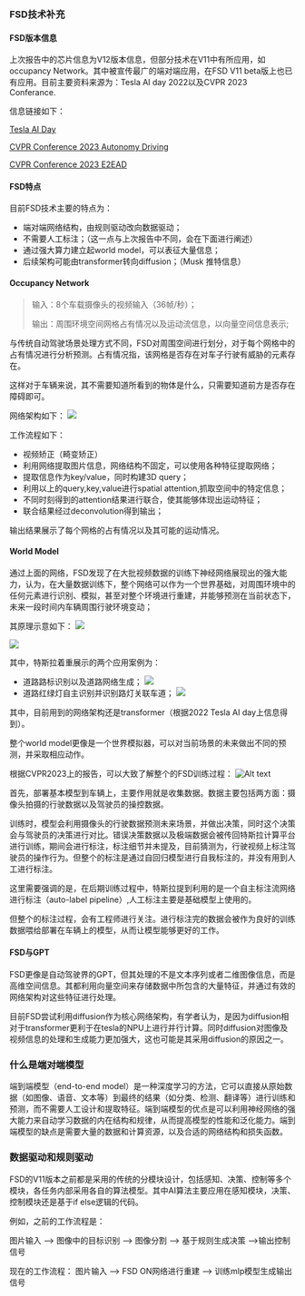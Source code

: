 ### FSD技术补充
#### FSD版本信息
上次报告中的芯片信息为V12版本信息，但部分技术在V11中有所应用，如occupancy Network。其中被宣传最广的端对端应用，在FSD V11 beta版上也已有应用。目前主要资料来源为：Tesla AI day 2022以及CVPR 2023 Conferance.

信息链接如下：

[Tesla AI Day](https://www.youtube.com/watch?v=ODSJsviD_SU&t=5s)

[CVPR Conference 2023 Autonomy Driving](https://www.youtube.com/watch?v=6x-Xb_uT7ts&t=20s)

[CVPR Conference 2023 E2EAD](https://www.youtube.com/watch?v=OKDRsVXv49A&t=1462s)

#### FSD特点
目前FSD技术主要的特点为：
- 端对端网络结构，由规则驱动改向数据驱动；
- 不需要人工标注；（这一点与上次报告中不同，会在下面进行阐述）
- 通过强大算力建立起world model，可以表征大量信息；
- 后续架构可能由transformer转向diffusion；（Musk 推特信息）

#### Occupancy Network
> 输入：8个车载摄像头的视频输入（36帧/秒）；
> 
> 输出：周围环境空间网格占有情况以及运动流信息，以向量空间信息表示;

与传统自动驾驶场景处理方式不同，FSD对周围空间进行划分，对于每个网格中的占有情况进行分析预测。占有情况指，该网格是否存在对车子行驶有威胁的元素存在。

这样对于车辆来说，其不需要知道所看到的物体是什么，只需要知道前方是否存在障碍即可。

网络架构如下：
![](ON.jpg)

工作流程如下：
- 视频矫正（畸变矫正）
- 利用网络提取图片信息，网络结构不固定，可以使用各种特征提取网络；
- 提取信息作为key/value，同时构建3D query；
- 利用以上的query,key,value进行spatial attention,抓取空间中的特定信息；
- 不同时刻得到的attention结果进行联合，使其能够体现出运动特征；
- 联合结果经过deconvolution得到输出；

输出结果展示了每个网格的占有情况以及其可能的运动情况。

#### World Model
通过上面的网络，FSD发现了在大批视频数据的训练下神经网络展现出的强大能力，认为，在大量数据训练下，整个网络可以作为一个世界基础，对周围环境中的任何元素进行识别、模拟，甚至对整个环境进行重建，并能够预测在当前状态下，未来一段时间内车辆周围行驶环境变动；

其原理示意如下：
![](wm.jpg)

![](wm2.jpg)

其中，特斯拉着重展示的两个应用案例为：
- 道路路标识别以及道路网络生成；
![](lane.jpg)
- 道路红绿灯自主识别并识别路灯关联车道；
![](trf.jpg)

其中，目前用到的网络架构还是transformer（根据2022 Tesla AI day上信息得到）。

整个world model更像是一个世界模拟器，可以对当前场景的未来做出不同的预测，并采取相应动作。

根据CVPR2023上的报告，可以大致了解整个的FSD训练过程：
![Alt text](image.png)

首先，部署基本模型到车辆上，主要作用就是收集数据。数据主要包括两方面：摄像头拍摄的行驶数据以及驾驶员的操控数据。

训练时，模型会利用摄像头的行驶数据预测未来场景，并做出决策，同时这个决策会与驾驶员的决策进行对比。错误决策数据以及极端数据会被传回特斯拉计算平台进行训练，期间会进行标注，标注细节并未提及，目前猜测为，行驶视频上标注驾驶员的操作行为。但整个的标注是通过自回归模型进行自我标注的，并没有用到人工进行标注。

这里需要强调的是，在后期训练过程中，特斯拉提到利用的是一个自主标注流网络进行标注（auto-label pipeline）,人工标注主要是基础模型上使用的。

但整个的标注过程，会有工程师进行关注。进行标注完的数据会被作为良好的训练数据喂给部署在车辆上的模型，从而让模型能够更好的工作。

#### FSD与GPT
FSD更像是自动驾驶界的GPT，但其处理的不是文本序列或者二维图像信息，而是高维空间信息。其都利用向量空间来存储数据中所包含的大量特征，并通过有效的网络架构对这些特征进行处理。

目前FSD尝试利用diffusion作为核心网络架构，有学者认为，是因为diffusion相对于transformer更利于在tesla的NPU上进行并行计算。同时diffusion对图像及视频信息的处理和生成能力更加强大，这也可能是其采用diffusion的原因之一。


### 什么是端对端模型
端到端模型（end-to-end model）是一种深度学习的方法，它可以直接从原始数据（如图像、语音、文本等）到最终的结果（如分类、检测、翻译等）进行训练和预测，而不需要人工设计和提取特征。端到端模型的优点是可以利用神经网络的强大能力来自动学习数据的内在结构和规律，从而提高模型的性能和泛化能力。端到端模型的缺点是需要大量的数据和计算资源，以及合适的网络结构和损失函数。

### 数据驱动和规则驱动
FSD的V11版本之前都是采用的传统的分模块设计，包括感知、决策、控制等多个模块，各任务内部采用各自的算法模型。其中AI算法主要应用在感知模块，决策、控制模块还是基于if else逻辑的代码。

例如，之前的工作流程是：

图片输入 --> 图像中的目标识别 --> 图像分割 --> 基于规则生成决策 -->输出控制信号

现在的工作流程：
图片输入 --> FSD ON网络进行重建 --> 训练mlp模型生成输出信号
